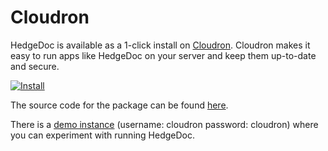 # Cloudron

HedgeDoc is available as a 1-click install on [Cloudron](https://cloudron.io).  Cloudron makes it easy to run apps like HedgeDoc on your server and keep them up-to-date and secure.

[![Install](https://cloudron.io/img/button.svg)](https://cloudron.io/button.html?app=io.hackmd.cloudronapp)

The source code for the package can be found [here](https://git.cloudron.io/cloudron/codimd-app).

There is a [demo instance](https://my.demo.cloudron.io) (username: cloudron password: cloudron) where
you can experiment with running HedgeDoc.
